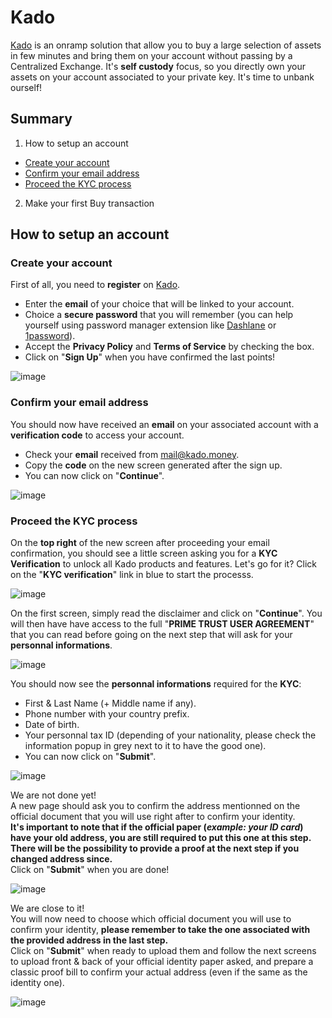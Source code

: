 # Kado

[Kado](https://www.kado.money/) is an onramp solution that allow you to buy a large selection of assets in few minutes and bring them on your account without passing by a Centralized Exchange. It's __self custody__ focus, so you directly own your assets on your account associated to your private key. It's time to unbank ourself!  

## Summary  
1. How to setup an account
  - [Create your account](https://github.com/StakeLab-Hub/Documentation/blob/main/Onramp/Kado/README.md#Create-your-account)
  - [Confirm your email address](https://github.com/StakeLab-Hub/Documentation/blob/main/Onramp/Kado/README.md#Confirm-your-email-address)
  - [Proceed the KYC process](https://github.com/StakeLab-Hub/Documentation/blob/main/Onramp/Kado/README.md#Proceed-the-KYC-process)

2. Make your first Buy transaction




## How to setup an account  
### Create your account  

First of all, you need to __register__ on [Kado](https://app.kado.money/signup).  
- Enter the __email__ of your choice that will be linked to your account.  
- Choice a __secure password__ that you will remember (you can help yourself using password manager extension like [Dashlane](https://www.dashlane.com/) or [1password](https://1password.com/)).  
- Accept the __Privacy Policy__ and __Terms of Service__ by checking the box.  
- Click on "__Sign Up__" when you have confirmed the last points!  

![image](https://user-images.githubusercontent.com/51711900/198523883-00cbfa26-6c16-4c0c-b9bc-017493533607.png)  

### Confirm your email address  

You should now have received an __email__ on your associated account with a __verification code__ to access your account.  
- Check your __email__ received from mail@kado.money.
- Copy the __code__ on the new screen generated after the sign up.  
- You can now click on "__Continue__".  

![image](https://user-images.githubusercontent.com/51711900/198527461-7e7a7ef5-aa32-47bf-93b5-cd07683c67e0.png)  

### Proceed the KYC process  

On the __top right__ of the new screen after proceeding your email confirmation, you should see a little screen asking you for a __KYC Verification__ to unlock all Kado products and features. Let's go for it? Click on the "__KYC verification__" link in blue to start the processs.    

![image](https://user-images.githubusercontent.com/51711900/198529537-33356d35-1bbe-4cc6-b0b6-f256f5809389.png)  

On the first screen, simply read the disclaimer and click on "__Continue__". 
You will then have have access to the full "__PRIME TRUST USER AGREEMENT__" that you can read before going on the next step that will ask for your __personnal informations__.  

![image](https://user-images.githubusercontent.com/51711900/198530658-8fd1eb3c-aec5-4c52-a351-db518f1545dd.png)  

You should now see the __personnal informations__ required for the __KYC__:  
- First & Last Name (+ Middle name if any).  
- Phone number with your country prefix.  
- Date of birth.  
- Your personnal tax ID (depending of your nationality, please check the information popup in grey next to it to have the good one).  
- You can now click on "__Submit__".  

![image](https://user-images.githubusercontent.com/51711900/200195951-9622084b-5efb-4a44-b8f9-aceb56f00d87.png)  

We are not done yet!  
A new page should ask you to confirm the address mentionned on the official document that you will use right after to confirm your identity.  
**It's important to note that if the official paper (*example: your ID card*) have your old address, you are still required to put this one at this step. There will be the possibility to provide a proof at the next step if you changed address since.**  
Click on "__Submit__" when you are done!  

![image](https://user-images.githubusercontent.com/51711900/200196289-43694061-7b6f-4966-bcf8-397cc41abfed.png)  

We are close to it!  
You will now need to choose which official document you will use to confirm your identity, **please remember to take the one associated with the provided address in the last step.**  
Click on "__Submit__" when ready to upload them and follow the next screens to upload front & back of your official identity paper asked, and prepare a classic proof bill to confirm your actual address (even if the same as the identity one).  

![image](https://user-images.githubusercontent.com/51711900/200196655-a0c33327-d8ea-452d-bd00-d06a152de14d.png)

